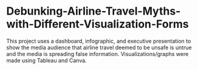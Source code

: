 # Debunking-Airline-Travel-Myths-with-Different-Visualization-Forms
This project uses a dashboard, infographic, and executive presentation to show the media audience that airline travel deemed to be unsafe is untrue and the media is spreading false information. Visualizations/graphs were made using Tableau and Canva.
